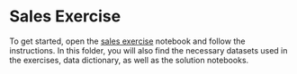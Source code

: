 # Sales Exercise

To get started, open the [sales exercise](sales_exercise_solution.ipynb) notebook and follow the instructions. In this folder, you will also find the necessary datasets used in the exercises, data dictionary, as well as the solution notebooks.